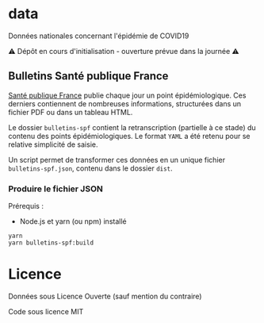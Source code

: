 # data
Données nationales concernant l'épidémie de COVID19

⚠️ Dépôt en cours d'initialisation - ouverture prévue dans la journée ⚠️

## Bulletins Santé publique France

[Santé publique France](https://www.santepubliquefrance.fr) publie chaque jour un point épidémiologique. Ces derniers contiennent de nombreuses informations, structurées dans un fichier PDF ou dans un tableau HTML.

Le dossier `bulletins-spf` contient la retranscription (partielle à ce stade) du contenu des points épidémiologiques. Le format `YAML` a été retenu pour se relative simplicité de saisie.

Un script permet de transformer ces données en un unique fichier `bulletins-spf.json`, contenu dans le dossier `dist`.

### Produire le fichier JSON

Prérequis :
- Node.js et yarn (ou npm) installé

```
yarn
yarn bulletins-spf:build
```

# Licence

Données sous Licence Ouverte (sauf mention du contraire)

Code sous licence MIT
